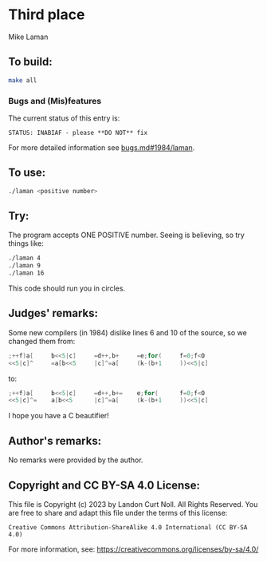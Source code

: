 # Third place

Mike Laman

## To build:

```sh
make all
```


### Bugs and (Mis)features

The current status of this entry is:

```
STATUS: INABIAF - please **DO NOT** fix
```

For more detailed information see [bugs.md#1984/laman](/bugs.md#1984-laman).


## To use:

```sh
./laman <positive number>
```


## Try:

The program accepts ONE POSITIVE number.  Seeing is believing, so try things
like:

```sh
./laman 4
./laman 9
./laman 16
```

This code should run you in circles.

## Judges' remarks:

Some new compilers (in 1984) dislike lines 6 and 10 of the source, so we changed
them from:

```c
;++f)a[		b<<5|c]		=d++,b+		=e;for(		f=0;f<O
<<5|c]^		=a[b<<5		|c]^=a[		(k-(b+1		))<<5|c]
```

to:

```c
;++f)a[		b<<5|c]		=d++,b+=	e;for(		f=0;f<O
<<5|c]^=	a[b<<5		|c]^=a[		(k-(b+1		))<<5|c]
```

I hope you have a C beautifier!

## Author's remarks:

No remarks were provided by the author.

## Copyright and CC BY-SA 4.0 License:

This file is Copyright (c) 2023 by Landon Curt Noll.  All Rights Reserved.
You are free to share and adapt this file under the terms of this license:

    Creative Commons Attribution-ShareAlike 4.0 International (CC BY-SA 4.0)

For more information, see: https://creativecommons.org/licenses/by-sa/4.0/
